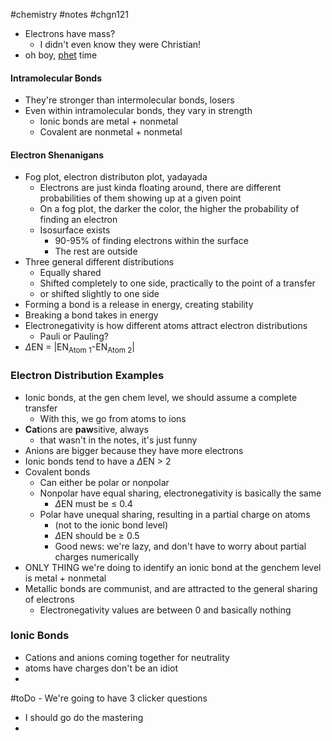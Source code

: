 #chemistry #notes #chgn121

- Electrons have mass?
	- I didn't even know they were Christian!
- oh boy, [phet](https://phet.colorado.edu/sims/html/atomic-interactions/latest/atomic-interactions_all.html) time
#### Intramolecular Bonds
- They're stronger than intermolecular bonds, losers
- Even within intramolecular bonds, they vary in strength
	- Ionic bonds are metal + nonmetal
	- Covalent are nonmetal + nonmetal
#### Electron Shenanigans
- Fog plot, electron distributon plot, yadayada
	- Electrons are just kinda floating around, there are different probabilities of them showing up at a given point
	- On a fog plot, the darker the color, the higher the probability of finding an electron
	- Isosurface exists
		- 90-95% of finding electrons within the surface
		- The rest are outside
- Three general different distributions
	- Equally shared
	- Shifted completely to one side, practically to the point of a transfer
	- or shifted slightly to one side
- Forming a bond is a release in energy, creating stability
- Breaking a bond takes in energy
- Electronegativity is how different atoms attract electron distributions
	- Pauli or Pauling?
- $\Delta$EN = |EN<sub>Atom 1</sub>-EN<sub>Atom 2</sub>|
### Electron Distribution Examples
- Ionic bonds, at the gen chem level, we should assume a complete transfer
	- With this, we go from atoms to ions
- **Cat**ions are **paw**sitive, always
	- that wasn't in the notes, it's just funny
- Anions are bigger because they have more electrons
- Ionic bonds tend to have a $\Delta$EN > 2
- Covalent bonds
	- Can either be polar or nonpolar
	- Nonpolar have equal sharing, electronegativity is basically the same
		- $\Delta$EN must be $\leq$ 0.4
	- Polar have unequal sharing, resulting in a partial charge on atoms
		- (not to the ionic bond level)
		- $\Delta$EN should be $\geq$ 0.5
		- Good news: we're lazy, and don't have to worry about partial charges numerically
- ONLY THING we're doing to identify an ionic bond at the genchem level is metal + nonmetal
- Metallic bonds are communist, and are attracted to the general sharing of electrons
	- Electronegativity values are between 0 and basically nothing
### Ionic Bonds
- Cations and anions coming together for neutrality
- atoms have charges don't be an idiot
-

#toDo - We're going to have 3 clicker questions 
- I should go do the mastering
- 


